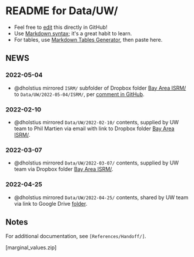 # README for Data/UW/

* Feel free to [edit] this directly in GitHub!
* Use [Markdown syntax][md-syntax]; it's a great habit to learn.
* For tables, use [Markdown Tables Generator][md-tables], then paste here.

## NEWS

### 2022-05-04

- @dholstius mirrored `ISRM/` subfolder of Dropbox folder [Bay Area ISRM/] to `Data/UW/2022-05-04/ISRM/`, per [comment in GitHub](https://github.com/BAAQMD/InMAP-SFAB/issues/1#issuecomment-1116280506).

### 2022-02-10

- @dholstius mirrored `Data/UW/2022-02-10/` contents, supplied by UW team to Phil Martien via email with link to Dropbox folder [Bay Area ISRM/].

### 2022-03-07

- @dholstius mirrored `Data/UW/2022-03-07/` contents, supplied by UW team via Dropbox folder [Bay Area ISRM/].

### 2022-04-25

- @dholstius mirrored `Data/UW/2022-04-25/` contents, shared by UW team via link to Google Drive [folder][ca_isrm2].

## Notes

For additional documentation, see `[References/Handoff/]`. 

[edit]: https://docs.github.com/en/repositories/working-with-files/managing-files/editing-files
[md-syntax]: https://www.markdownguide.org/basic-syntax/
[md-tables]: https://www.tablesgenerator.com/markdown_tables

[Build/]: https://github.com/BAAQMD/ISRM-SFAB/blob/master/Build/
[References/Handoff/]: https://github.com/BAAQMD/ISRM-SFAB/blob/master/References/Handoff
[Zenodo]: https://zenodo.org/record/2589760#.YgREvS2ZPEa
[ca_isrm1]: https://drive.google.com/drive/folders/1WmLRz7iWo2MjtSikgHEig7M0NvK2sOns?usp=sharing
[ca_isrm2]: https://drive.google.com/drive/folders/1jO5saBcQW1-qmiv-pjsICNiulud9SCU5
[Bay Area ISRM/]: https://www.dropbox.com/sh/0bwdu3vnfsmrrzg/AAA87bGHmcv5Fr3GOTWXczZva?dl=0
[exptools]: https://github.com/BAAQMD/exptools
[marginal_values.zip]
